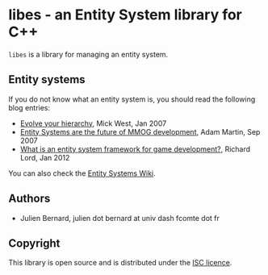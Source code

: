 # libes - an Entity System library for C++

`libes` is a library for managing an entity system.

## Entity systems

If you do not know what an entity system is, you should read the following blog entries:

- [Evolve your hierarchy](http://cowboyprogramming.com/2007/01/05/evolve-your-heirachy/), Mick West, Jan 2007
- [Entity Systems are the future of MMOG development](http://t-machine.org/index.php/2007/09/03/entity-systems-are-the-future-of-mmog-development-part-1/), Adam Martin, Sep 2007
- [What is an entity system framework for game development?](http://www.richardlord.net/blog/what-is-an-entity-framework), Richard Lord, Jan 2012

You can also check the [Entity Systems Wiki](http://entity-systems.wikidot.com/).

## Authors

- Julien Bernard, julien dot bernard at univ dash fcomte dot fr

## Copyright

This library is open source and is distributed under the [ISC licence](http://opensource.org/licenses/isc-license).
